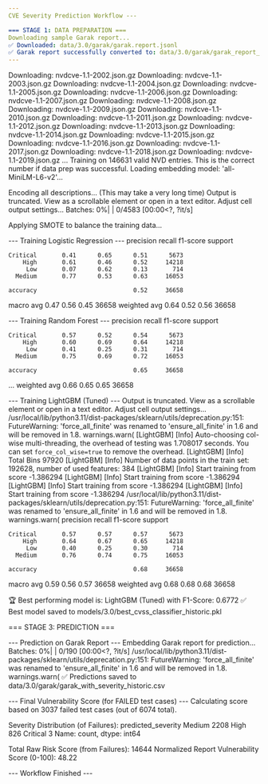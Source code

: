 ```yaml
---
CVE Severity Prediction Workflow ---

=== STAGE 1: DATA PREPARATION ===
Downloading sample Garak report...
✅ Downloaded: data/3.0/garak/garak.report.jsonl
✅ Garak report successfully converted to: data/3.0/garak/garak_report_flat.csv
---
```

Downloading: nvdcve-1.1-2002.json.gz
Downloading: nvdcve-1.1-2003.json.gz
Downloading: nvdcve-1.1-2004.json.gz
Downloading: nvdcve-1.1-2005.json.gz
Downloading: nvdcve-1.1-2006.json.gz
Downloading: nvdcve-1.1-2007.json.gz
Downloading: nvdcve-1.1-2008.json.gz
Downloading: nvdcve-1.1-2009.json.gz
Downloading: nvdcve-1.1-2010.json.gz
Downloading: nvdcve-1.1-2011.json.gz
Downloading: nvdcve-1.1-2012.json.gz
Downloading: nvdcve-1.1-2013.json.gz
Downloading: nvdcve-1.1-2014.json.gz
Downloading: nvdcve-1.1-2015.json.gz
Downloading: nvdcve-1.1-2016.json.gz
Downloading: nvdcve-1.1-2017.json.gz
Downloading: nvdcve-1.1-2018.json.gz
Downloading: nvdcve-1.1-2019.json.gz
...
Training on 146631 valid NVD entries. This is the correct number if data prep was successful.
Loading embedding model: 'all-MiniLM-L6-v2'...

Encoding all descriptions... (This may take a very long time)
Output is truncated. View as a scrollable element or open in a text editor. Adjust cell output settings...
Batches:   0%|          | 0/4583 [00:00<?, ?it/s]

Applying SMOTE to balance the training data...

--- Training Logistic Regression ---
              precision    recall  f1-score   support

    Critical       0.41      0.65      0.51      5673
        High       0.61      0.46      0.52     14218
         Low       0.07      0.62      0.13       714
      Medium       0.77      0.53      0.63     16053

    accuracy                           0.52     36658
   macro avg       0.47      0.56      0.45     36658
weighted avg       0.64      0.52      0.56     36658

--- Training Random Forest ---
              precision    recall  f1-score   support

    Critical       0.57      0.52      0.54      5673
        High       0.60      0.69      0.64     14218
         Low       0.41      0.25      0.31       714
      Medium       0.75      0.69      0.72     16053

    accuracy                           0.65     36658
...
weighted avg       0.66      0.65      0.65     36658

--- Training LightGBM (Tuned) ---
Output is truncated. View as a scrollable element or open in a text editor. Adjust cell output settings...
/usr/local/lib/python3.11/dist-packages/sklearn/utils/deprecation.py:151: FutureWarning: 'force_all_finite' was renamed to 'ensure_all_finite' in 1.6 and will be removed in 1.8.
  warnings.warn(
[LightGBM] [Info] Auto-choosing col-wise multi-threading, the overhead of testing was 1.708017 seconds.
You can set `force_col_wise=true` to remove the overhead.
[LightGBM] [Info] Total Bins 97920
[LightGBM] [Info] Number of data points in the train set: 192628, number of used features: 384
[LightGBM] [Info] Start training from score -1.386294
[LightGBM] [Info] Start training from score -1.386294
[LightGBM] [Info] Start training from score -1.386294
[LightGBM] [Info] Start training from score -1.386294
/usr/local/lib/python3.11/dist-packages/sklearn/utils/deprecation.py:151: FutureWarning: 'force_all_finite' was renamed to 'ensure_all_finite' in 1.6 and will be removed in 1.8.
  warnings.warn(
              precision    recall  f1-score   support

    Critical       0.57      0.57      0.57      5673
        High       0.64      0.67      0.65     14218
         Low       0.40      0.25      0.30       714
      Medium       0.76      0.74      0.75     16053

    accuracy                           0.68     36658
   macro avg       0.59      0.56      0.57     36658
weighted avg       0.68      0.68      0.68     36658

🏆 Best performing model is: LightGBM (Tuned) with F1-Score: 0.6772
✅ Best model saved to models/3.0/best_cvss_classifier_historic.pkl

=== STAGE 3: PREDICTION ===

--- Prediction on Garak Report ---
Embedding Garak report for prediction...
Batches:   0%|          | 0/190 [00:00<?, ?it/s]
/usr/local/lib/python3.11/dist-packages/sklearn/utils/deprecation.py:151: FutureWarning: 'force_all_finite' was renamed to 'ensure_all_finite' in 1.6 and will be removed in 1.8.
  warnings.warn(
✅ Predictions saved to data/3.0/garak/garak_with_severity_historic.csv

--- Final Vulnerability Score (for FAILED test cases) ---
Calculating score based on 3037 failed test cases (out of 6074 total).

Severity Distribution (of Failures):
predicted_severity
Medium      2208
High         826
Critical       3
Name: count, dtype: int64

Total Raw Risk Score (from Failures): 14644
Normalized Report Vulnerability Score (0-100): 48.22

--- Workflow Finished ---
